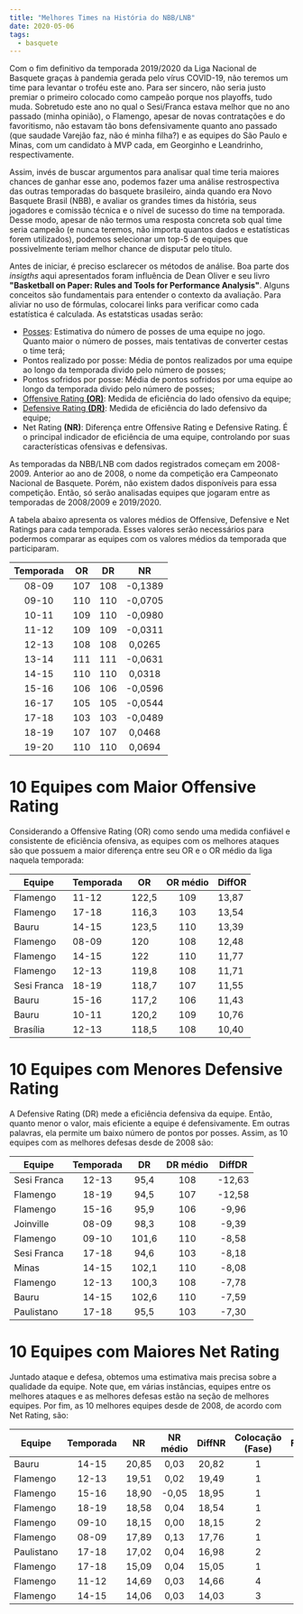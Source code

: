 ```yaml
---
title: "Melhores Times na História do NBB/LNB"
date: 2020-05-06
tags:
  - basquete
---
```


Com o fim definitivo da temporada 2019/2020 da Liga Nacional de Basquete graças à pandemia gerada pelo vírus COVID-19, não teremos um time para levantar o troféu este ano. Para ser sincero, não seria justo premiar o primeiro colocado como campeão porque nos playoffs, tudo muda. Sobretudo este ano no qual o Sesi/Franca estava melhor que no ano passado (minha opinião), o Flamengo, apesar de novas contratações e do favoritismo, não estavam tão bons defensivamente quanto ano passado (que saudade Varejão faz, não é minha filha?) e as equipes do São Paulo e Minas, com um candidato à MVP cada, em Georginho e Leandrinho, respectivamente. 

Assim, invés de buscar argumentos para analisar qual time teria maiores chances de ganhar esse ano, podemos fazer uma análise restrospectiva das outras temporadas do basquete brasileiro, ainda quando era Novo Basquete Brasil (NBB), e avaliar os grandes times da história, seus jogadores e comissão técnica e o nível de sucesso do time na temporada. Desse modo, apesar de não termos uma resposta concreta sob qual time seria campeão (e nunca teremos, não importa quantos dados e estatísticas forem utilizados), podemos selecionar um top-5 de equipes que possivelmente teriam melhor chance de disputar pelo título. 

Antes de iniciar, é preciso esclarecer os métodos de análise. Boa parte dos *insigths* aqui apresentados foram influência de Dean Oliver e seu livro **"Basketball on Paper: Rules and Tools for Performance Analysis"**. Alguns conceitos são fundamentais para entender o contexto da avaliação. Para aliviar no uso de fórmulas, colocarei links para verificar como cada estatística é calculada. As estatsticas usadas serão:

- [Posses](https://www.nbastuffer.com/analytics101/possession/): Estimativa do número de posses de uma equipe no jogo. Quanto maior o número de posses, mais tentativas de converter cestas o time terá;
- Pontos realizado por posse: Média de pontos realizados por uma equipe ao longo da temporada divido pelo número de posses;
- Pontos sofridos por posse: Média de pontos sofridos por uma equipe ao longo da temporada divido pelo número de posses;
- [Offensive Rating **(OR)**](https://www.nbastuffer.com/analytics101/offensive-efficiency/): Medida de eficiência do lado ofensivo da equipe;
- [Defensive Rating **(DR)**](https://www.nbastuffer.com/analytics101/defensive-efficiency/): Medida de eficiência do lado defensivo da equipe;
- Net Rating **(NR)**: Diferença entre Offensive Rating e Defensive Rating. É o principal indicador de eficiência de uma equipe, controlando por suas características ofensivas e defensivas.   

As temporadas da NBB/LNB com dados registrados começam em 2008-2009. Anterior ao ano de 2008, o nome da competição era Campeonato Nacional de Basquete. Porém, não existem dados disponíveis para essa competição. Então, só serão analisadas equipes que jogaram entre as temporadas de 2008/2009 e 2019/2020.

A tabela abaixo apresenta os valores médios de Offensive, Defensive e Net Ratings para cada temporada. Esses valores serão necessários para podermos comparar as equipes com os valores médios da temporada que participaram.

| Temporada |  OR |  DR |    NR   |
|:---------:|:---:|:---:|:-------:|
|   08-09   | 107 | 108 | -0,1389 |
|   09-10   | 110 | 110 | -0,0705 |
|   10-11   | 109 | 110 | -0,0980 |
|   11-12   | 109 | 109 | -0,0311 |
|   12-13   | 108 | 108 |  0,0265 |
|   13-14   | 111 | 111 | -0,0631 |
|   14-15   | 110 | 110 |  0,0318 |
|   15-16   | 106 | 106 | -0,0596 |
|   16-17   | 105 | 105 | -0,0544 |
|   17-18   | 103 | 103 | -0,0489 |
|   18-19   | 107 | 107 |  0,0468 |
|   19-20   | 110 | 110 |  0,0694 |

# 10 Equipes com Maior Offensive Rating

Considerando a Offensive Rating (OR) como sendo uma medida confiável e consistente de eficiência ofensiva, as equipes com os melhores ataques são que possuem a maior diferença entre seu OR e o OR médio da liga naquela temporada:

| Equipe      | Temporada | OR    | OR médio | DiffOR |
|-------------|-----------|-------|:--------:|--------|
| Flamengo    | 11-12     | 122,5 |    109   | 13,87  |
| Flamengo    | 17-18     | 116,3 |    103   | 13,54  |
| Bauru       | 14-15     | 123,5 |    110   | 13,39  |
| Flamengo    | 08-09     | 120   |    108   | 12,48  |
| Flamengo    | 14-15     | 122   |    110   | 11,77  |
| Flamengo    | 12-13     | 119,8 |    108   | 11,71  |
| Sesi Franca | 18-19     | 118,7 |    107   | 11,55  |
| Bauru       | 15-16     | 117,2 |    106   | 11,43  |
| Bauru       | 10-11     | 120,2 |    109   | 10,76  |
| Brasília    | 12-13     | 118,5 |    108   | 10,40  |

# 10 Equipes com Menores Defensive Rating

A Defensive Rating (DR) mede a eficiência defensiva da equipe. Então, quanto menor o valor, mais eficiente a equipe é defensivamente. Em outras palavras, ela permite um baixo número de pontos por posses. Assim, as 10 equipes com as melhores defesas desde de 2008 são:

| Equipe      | Temporada |   DR  | DR médio | DiffDR |
|-------------|:---------:|:-----:|:--------:|:------:|
| Sesi Franca |   12-13   |  95,4 |    108   | -12,63 |
| Flamengo    |   18-19   |  94,5 |    107   | -12,58 |
| Flamengo    |   15-16   |  95,9 |    106   |  -9,96 |
| Joinville   |   08-09   |  98,3 |    108   |  -9,39 |
| Flamengo    |   09-10   | 101,6 |    110   |  -8,58 |
| Sesi Franca |   17-18   |  94,6 |    103   |  -8,18 |
| Minas       |   14-15   | 102,1 |    110   |  -8,08 |
| Flamengo    |   12-13   | 100,3 |    108   |  -7,78 |
| Bauru       |   14-15   | 102,6 |    110   |  -7,59 |
| Paulistano  |   17-18   |  95,5 |    103   |  -7,30 |


# 10 Equipes com Maiores Net Rating

Juntado ataque e defesa, obtemos uma estimativa mais precisa sobre a qualidade da equipe. Note que, em várias instâncias, equipes entre os melhores ataques e as melhores defesas estão na seção de melhores equipes. Por fim, as 10 melhores equipes desde de 2008, de acordo com Net Rating, são:

| Equipe     | Temporada |   NR  | NR médio | DiffNR | Colocação (Fase) | Final? | Campeão? |
|------------|:---------:|:-----:|:--------:|:------:|:----------------:|:------:|:--------:|
| Bauru      |   14-15   | 20,85 |   0,03   |  20,82 |         1        |   Sim  |    Não   |
| Flamengo   |   12-13   | 19,51 |   0,02   |  19,49 |         1        |   Sim  |    Sim   |
| Flamengo   |   15-16   | 18,90 |   -0,05  |  18,95 |         1        |   Sim  |    Sim   |
| Flamengo   |   18-19   | 18,58 |   0,04   |  18,54 |         1        |   Sim  |    Sim   |
| Flamengo   |   09-10   | 18,15 |   0,00   |  18,15 |         2        |   Sim  |    Não   |
| Flamengo   |   08-09   | 17,89 |   0,13   |  17,76 |         1        |   Sim  |    Sim   |
| Paulistano |   17-18   | 17,02 |   0,04   |  16,98 |         2        |   Sim  |    Sim   |
| Flamengo   |   17-18   | 15,09 |   0,04   |  15,05 |         1        |   Não  |    Não   |
| Flamengo   |   11-12   | 14,69 |   0,03   |  14,66 |         4        |   Não  |    Não   |
| Flamengo   |   14-15   | 14,06 |   0,03   |  14,03 |         3        |   Sim  |    Sim   |


